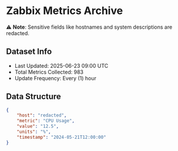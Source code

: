 # Zabbix Metrics Archive

⚠️ **Note**: Sensitive fields like hostnames and system descriptions are redacted.

## Dataset Info
- Last Updated: 2025-06-23 09:00 UTC
- Total Metrics Collected: 983
- Update Frequency: Every (1) hour

## Data Structure
```json
{
    "host": "redacted",
    "metric": "CPU Usage",
    "value": "12.5",
    "units": "%",
    "timestamp": "2024-05-21T12:00:00"
}
```
